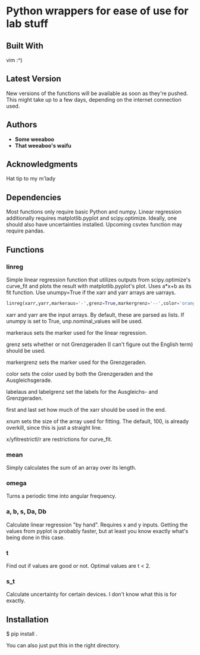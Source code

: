 # Python wrappers for ease of use for lab stuff

## Built With

vim :^)

## Latest Version

New versions of the functions will be available as soon as they're pushed. This might take up to a few days, depending on the internet connection used.

## Authors

* **Some weeaboo**
* **That weeaboo's waifu**

## Acknowledgments

Hat tip to my m'lady

## Dependencies

Most functions only require basic Python and numpy. Linear regression additionally requires matplotlib.pyplot and scipy.optimize. Ideally, one should also have uncertainties installed. Upcoming csvtex function may require pandas.

## Functions

### linreg

Simple linear regression function that utilizes outputs from scipy.optimize's curve_fit and plots the result with matplotlib.pyplot's plot. Uses a*x+b as its fit function. Use unumpy=True if the xarr and yarr arrays are uarrays.

````python
linreg(xarr,yarr,markeraus='-',grenz=True,markergrenz='--',color='orange',labelaus='Lineare Regression',labelgrenz=None,unumpy=False,first=0,last=-1,xnum=100,xfitrestrictl=None,xfitrestrictr=None,yfitrestrictl=None,yfitrestrictr=None,subplot=None)
````

xarr and yarr are the input arrays. By default, these are parsed as lists. If unumpy is set to True, unp.nominal_values will be used.

markeraus sets the marker used for the linear regression.

grenz sets whether or not Grenzgeraden (I can't figure out the English term) should be used.

markergrenz sets the marker used for the Grenzgeraden.

color sets the color used by both the Grenzgeraden and the Ausgleichsgerade.

labelaus and labelgrenz set the labels for the Ausgleichs- and Grenzgeraden.

first and last set how much of the xarr should be used in the end.

xnum sets the size of the array used for fitting. The default, 100, is already overkill, since this is just a straight line.

x/yfitrestrictl/r are restrictions for curve_fit.

### mean

Simply calculates the sum of an array over its length.

### omega

Turns a periodic time into angular frequency.

### a, b, s, Da, Db

Calculate linear regression "by hand". Requires x and y inputs. Getting the values from pyplot is probably faster, but at least you know exactly what's being done in this case.

### t

Find out if values are good or not. Optimal values are t < 2.

### s_t

Calculate uncertainty for certain devices. I don't know what this is for exactly.

## Installation

$ pip install .

You can also just put this in the right directory.
